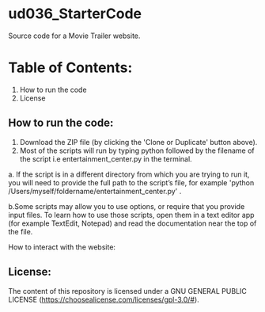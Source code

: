 # ud036_StarterCode
Source code for a Movie Trailer website.

# Table of Contents:
1. How to run the code
2. License


## How to run the code:

1. Download the ZIP file (by clicking the 'Clone or Duplicate' button above).
2. Most of the scripts will run by typing python followed by the filename of the script i.e entertainment_center.py in the terminal.

  a. If the script is in a different directory from which you are trying to run it, you will need to provide the full path to the script’s file, for example 'python /Users/myself/foldername/entertainment_center.py' .

  b.Some scripts may allow you to use options, or require that you provide input files. To learn how to use those scripts, open them in a text editor app (for example TextEdit, Notepad) and read the documentation near the top of the file.

   How to interact with the website:

## License:
   The content of this repository is licensed under a GNU GENERAL PUBLIC LICENSE (https://choosealicense.com/licenses/gpl-3.0/#).

